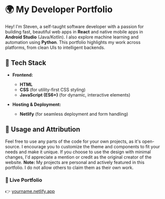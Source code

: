# 🌍 My Developer Portfolio
Hey! I'm Steven, a self-taught software developer with a passion for building fast, beautiful web apps in **React** and native mobile apps in **Android Studio** (Java/Kotlin). I also explore machine learning and automation using **Python**. This portfolio highlights my work across platforms, from clean UIs to intelligent backends.

## 🚀 Tech Stack 

- **Frontend:**
  - **HTML**
  - **CSS** (for utility-first CSS styling)
  - **JavaScript (ES6+)** (for dynamic, interactive elements)

- **Hosting & Deployment:**
  - **Netlify** (for seamless deployment and form handling)

## 📜 Usage and Attribution
Feel free to use any parts of the code for your own projects, as it's open-source. I encourage you to customize the theme and components to fit your needs and make it unique.
If you choose to use the design with minimal changes, I'd appreciate a mention or credit as the original creator of the website.
**Note:** My projects are personal and actively featured in this portfolio. I do not allow others to claim them as their own work.

### 🔗 Live Portfolio
👉 [yourname.netlify.app](https://yourname.netlify.app)
